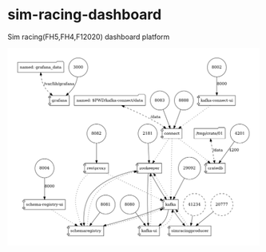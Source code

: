 # sim-racing-dashboard
Sim racing(FH5,FH4,F12020) dashboard platform

![alt text](./docs/docker-compose.png "docker compose graph")
